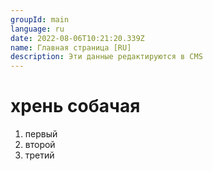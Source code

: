 ```yaml
---
groupId: main
language: ru
date: 2022-08-06T10:21:20.339Z
name: Главная страница [RU]
description: Эти данные редактируются в СMS
---
```

# х﻿рень собачая

1. п﻿ервый
2. в﻿торой 
3. т﻿ретий